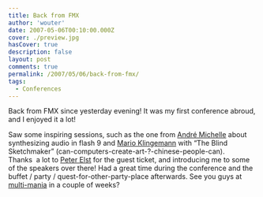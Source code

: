 ```yaml
---
title: Back from FMX
author: 'wouter'
date: 2007-05-06T00:10:00.000Z
cover: ./preview.jpg
hasCover: true
description: false
layout: post
comments: true
permalink: /2007/05/06/back-from-fmx/
tags:
  - Conferences
---
```

Back from FMX since yesterday evening! It was my first conference abroud, and I enjoyed it a lot!

Saw some inspiring sessions, such as the one from [André Michelle][1] about synthesizing audio in flash 9 and [Mario Klingemann][2] with “The Blind Sketchmaker” (can-computers-create-art-?-chinese-people-can).  
Thanks  a lot to [Peter Elst][3] for the guest ticket, and introducing me to some of the speakers over there! Had a great time during the conference and the buffet / party / quest-for-other-party-place afterwards. See you guys at [multi-mania][4] in a couple of weeks?

[1]: http://blog.andre-michelle.com/
[2]: http://www.quasimondo.com/
[3]: http://www.peterelst.com/
[4]: http://www.multi-mania.be/